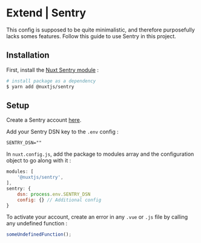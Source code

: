 # Extend | Sentry

This config is supposed to be quite minimalistic, and therefore purposefully lacks somes features. Follow this guide to use Sentry in this project.

## Installation

First, install the [Nuxt Sentry module](https://github.com/nuxt-community/sentry-module) :

```bash
# install package as a dependency
$ yarn add @nuxtjs/sentry
```

## Setup

Create a Sentry account [here](https://sentry.io/signup/).

Add your Sentry DSN key to the `.env` config :

```env
SENTRY_DSN=""
```

In `nuxt.config.js`, add the package to modules array and the configuration object to go along with it :

```js
modules: [
	'@nuxtjs/sentry',
],
sentry: {
    dsn: process.env.SENTRY_DSN
    config: {} // Additional config
}
```

To activate your account, create an error in any `.vue` or `.js` file by calling any undefined function :

```js
someUndefinedFunction();
```
